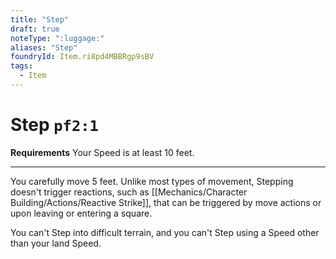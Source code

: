 ```yaml
---
title: "Step"
draft: true
noteType: ":luggage:"
aliases: "Step"
foundryId: Item.ri8pd4MBBRgp9sBV
tags:
  - Item
---
```


# Step `pf2:1`

**Requirements** Your Speed is at least 10 feet.

* * *

You carefully move 5 feet. Unlike most types of movement, Stepping doesn't trigger reactions, such as [[Mechanics/Character Building/Actions/Reactive Strike]], that can be triggered by move actions or upon leaving or entering a square.

You can't Step into difficult terrain, and you can't Step using a Speed other than your land Speed.

